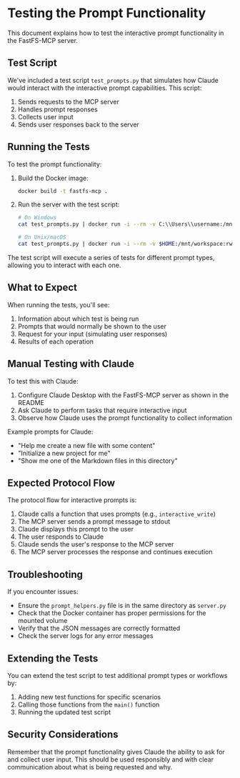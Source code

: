 # Testing the Prompt Functionality

This document explains how to test the interactive prompt functionality in the FastFS-MCP server.

## Test Script

We've included a test script `test_prompts.py` that simulates how Claude would interact with the interactive prompt capabilities. This script:

1. Sends requests to the MCP server
2. Handles prompt responses
3. Collects user input
4. Sends user responses back to the server

## Running the Tests

To test the prompt functionality:

1. Build the Docker image:
   ```bash
   docker build -t fastfs-mcp .
   ```

2. Run the server with the test script:
   ```bash
   # On Windows
   cat test_prompts.py | docker run -i --rm -v C:\\Users\\username:/mnt/workspace:rw fastfs-mcp
   
   # On Unix/macOS
   cat test_prompts.py | docker run -i --rm -v $HOME:/mnt/workspace:rw fastfs-mcp
   ```

The test script will execute a series of tests for different prompt types, allowing you to interact with each one.

## What to Expect

When running the tests, you'll see:

1. Information about which test is being run
2. Prompts that would normally be shown to the user
3. Request for your input (simulating user responses)
4. Results of each operation

## Manual Testing with Claude

To test this with Claude:

1. Configure Claude Desktop with the FastFS-MCP server as shown in the README
2. Ask Claude to perform tasks that require interactive input
3. Observe how Claude uses the prompt functionality to collect information

Example prompts for Claude:

- "Help me create a new file with some content"
- "Initialize a new project for me"
- "Show me one of the Markdown files in this directory"

## Expected Protocol Flow

The protocol flow for interactive prompts is:

1. Claude calls a function that uses prompts (e.g., `interactive_write`)
2. The MCP server sends a prompt message to stdout
3. Claude displays this prompt to the user
4. The user responds to Claude
5. Claude sends the user's response to the MCP server
6. The MCP server processes the response and continues execution

## Troubleshooting

If you encounter issues:

- Ensure the `prompt_helpers.py` file is in the same directory as `server.py`
- Check that the Docker container has proper permissions for the mounted volume
- Verify that the JSON messages are correctly formatted
- Check the server logs for any error messages

## Extending the Tests

You can extend the test script to test additional prompt types or workflows by:

1. Adding new test functions for specific scenarios
2. Calling those functions from the `main()` function
3. Running the updated test script

## Security Considerations

Remember that the prompt functionality gives Claude the ability to ask for and collect user input. This should be used responsibly and with clear communication about what is being requested and why.
